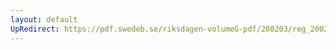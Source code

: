 ```yaml
---
layout: default
UpRedirect: https://pdf.swedeb.se/riksdagen-volumeG-pdf/200203/reg_200203/reg_200203_0212.pdf
---
```

